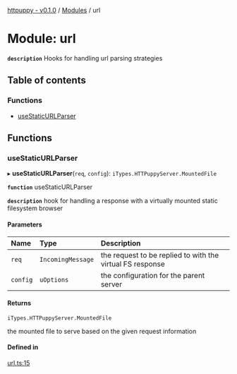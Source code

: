 [httpuppy - v0.1.0](../README.md) / [Modules](../modules.md) / url

# Module: url

**`description`** Hooks for handling url parsing strategies

## Table of contents

### Functions

- [useStaticURLParser](url.md#usestaticurlparser)

## Functions

### useStaticURLParser

▸ **useStaticURLParser**(`req`, `config`): `iTypes.HTTPuppyServer.MountedFile`

**`function`** useStaticURLParser

**`description`** hook for handling a response with a virtually mounted static filesystem browser

#### Parameters

| Name | Type | Description |
| :------ | :------ | :------ |
| `req` | `IncomingMessage` | the request to be replied to with the virtual FS response |
| `config` | `uOptions` | the configuration for the parent server |

#### Returns

`iTypes.HTTPuppyServer.MountedFile`

the mounted file to serve based on the given request information

#### Defined in

[url.ts:15](https://github.com/abschill/httpuppy/blob/8ab730e/src/url.ts#L15)
